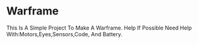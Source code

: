 # Warframe
This Is A Simple Project To Make A Warframe.
Help If Possible
Need Help With:Motors,Eyes,Sensors,Code, And Battery.
